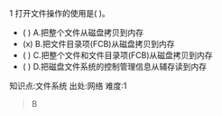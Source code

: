 1
打开文件操作的使用是( )。
- ( ) A.把整个文件从磁盘拷贝到内存
- (x) B.把文件目录项(FCB)从磁盘拷贝到内存
- ( ) C.把整个文件和文件目录项(FCB)从磁盘拷贝到内存
- ( ) D.把磁盘文件系统的控制管理信息从辅存读到内存

知识点:文件系统
出处:网络
难度:1
> B
